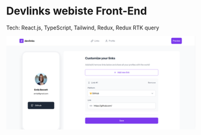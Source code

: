 # Devlinks webiste Front-End

Tech: React.js, TypeScript, Tailwind, Redux, Redux RTK query

![homepage screen](image.png)
